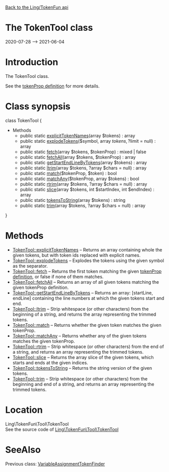 [Back to the Ling/TokenFun api](https://github.com/lingtalfi/TokenFun/blob/master/doc/api/Ling/TokenFun.md)



The TokenTool class
================
2020-07-28 --> 2021-06-04






Introduction
============

The TokenTool class.

See the [tokenProp definition](https://github.com/lingtalfi/TokenFun/blob/master/doc/pages/conception-notes.md#tokenprop) for more details.



Class synopsis
==============


class <span class="pl-k">TokenTool</span>  {

- Methods
    - public static [explicitTokenNames](https://github.com/lingtalfi/TokenFun/blob/master/doc/api/Ling/TokenFun/Tool/TokenTool/explicitTokenNames.md)(array $tokens) : array
    - public static [explodeTokens](https://github.com/lingtalfi/TokenFun/blob/master/doc/api/Ling/TokenFun/Tool/TokenTool/explodeTokens.md)($symbol, array $tokens, ?$limit = null) : array
    - public static [fetch](https://github.com/lingtalfi/TokenFun/blob/master/doc/api/Ling/TokenFun/Tool/TokenTool/fetch.md)(array $tokens, $tokenProp) : mixed | false
    - public static [fetchAll](https://github.com/lingtalfi/TokenFun/blob/master/doc/api/Ling/TokenFun/Tool/TokenTool/fetchAll.md)(array $tokens, $tokenProp) : array
    - public static [getStartEndLineByTokens](https://github.com/lingtalfi/TokenFun/blob/master/doc/api/Ling/TokenFun/Tool/TokenTool/getStartEndLineByTokens.md)(array $tokens) : array
    - public static [ltrim](https://github.com/lingtalfi/TokenFun/blob/master/doc/api/Ling/TokenFun/Tool/TokenTool/ltrim.md)(array $tokens, ?array $chars = null) : array
    - public static [match](https://github.com/lingtalfi/TokenFun/blob/master/doc/api/Ling/TokenFun/Tool/TokenTool/match.md)($tokenProp, $token) : bool
    - public static [matchAny](https://github.com/lingtalfi/TokenFun/blob/master/doc/api/Ling/TokenFun/Tool/TokenTool/matchAny.md)($tokenProp, array $tokens) : bool
    - public static [rtrim](https://github.com/lingtalfi/TokenFun/blob/master/doc/api/Ling/TokenFun/Tool/TokenTool/rtrim.md)(array $tokens, ?array $chars = null) : array
    - public static [slice](https://github.com/lingtalfi/TokenFun/blob/master/doc/api/Ling/TokenFun/Tool/TokenTool/slice.md)(array $tokens, int $startIndex, int $endIndex) : array
    - public static [tokensToString](https://github.com/lingtalfi/TokenFun/blob/master/doc/api/Ling/TokenFun/Tool/TokenTool/tokensToString.md)(array $tokens) : string
    - public static [trim](https://github.com/lingtalfi/TokenFun/blob/master/doc/api/Ling/TokenFun/Tool/TokenTool/trim.md)(array $tokens, ?array $chars = null) : array

}






Methods
==============

- [TokenTool::explicitTokenNames](https://github.com/lingtalfi/TokenFun/blob/master/doc/api/Ling/TokenFun/Tool/TokenTool/explicitTokenNames.md) &ndash; Returns an array containing whole the given tokens, but with token ids replaced with explicit names.
- [TokenTool::explodeTokens](https://github.com/lingtalfi/TokenFun/blob/master/doc/api/Ling/TokenFun/Tool/TokenTool/explodeTokens.md) &ndash; Explodes the tokens using the given symbol as the separator.
- [TokenTool::fetch](https://github.com/lingtalfi/TokenFun/blob/master/doc/api/Ling/TokenFun/Tool/TokenTool/fetch.md) &ndash; Returns the first token matching the given [tokenProp definition](https://github.com/lingtalfi/TokenFun/blob/master/doc/pages/conception-notes.md#tokenprop), or false if none of them matches.
- [TokenTool::fetchAll](https://github.com/lingtalfi/TokenFun/blob/master/doc/api/Ling/TokenFun/Tool/TokenTool/fetchAll.md) &ndash; Returns an array of all given tokens matching the given tokenProp definition.
- [TokenTool::getStartEndLineByTokens](https://github.com/lingtalfi/TokenFun/blob/master/doc/api/Ling/TokenFun/Tool/TokenTool/getStartEndLineByTokens.md) &ndash; Returns an array: [startLine, endLine] containing the line numbers at which the given tokens start and end.
- [TokenTool::ltrim](https://github.com/lingtalfi/TokenFun/blob/master/doc/api/Ling/TokenFun/Tool/TokenTool/ltrim.md) &ndash; Strip whitespace (or other characters) from the beginning of a string, and returns the array representing the trimmed tokens.
- [TokenTool::match](https://github.com/lingtalfi/TokenFun/blob/master/doc/api/Ling/TokenFun/Tool/TokenTool/match.md) &ndash; Returns whether the given token matches the given tokenProp.
- [TokenTool::matchAny](https://github.com/lingtalfi/TokenFun/blob/master/doc/api/Ling/TokenFun/Tool/TokenTool/matchAny.md) &ndash; Returns whether any of the given tokens matches the given tokenProp.
- [TokenTool::rtrim](https://github.com/lingtalfi/TokenFun/blob/master/doc/api/Ling/TokenFun/Tool/TokenTool/rtrim.md) &ndash; Strip whitespace (or other characters) from the end of a string, and returns an array representing the trimmed tokens.
- [TokenTool::slice](https://github.com/lingtalfi/TokenFun/blob/master/doc/api/Ling/TokenFun/Tool/TokenTool/slice.md) &ndash; Returns the array slice of the given tokens, which starts and ends at the given indices.
- [TokenTool::tokensToString](https://github.com/lingtalfi/TokenFun/blob/master/doc/api/Ling/TokenFun/Tool/TokenTool/tokensToString.md) &ndash; Returns the string version of the given tokens.
- [TokenTool::trim](https://github.com/lingtalfi/TokenFun/blob/master/doc/api/Ling/TokenFun/Tool/TokenTool/trim.md) &ndash; Strip whitespace (or other characters) from the beginning and end of a string, and returns an array representing the trimmed tokens.





Location
=============
Ling\TokenFun\Tool\TokenTool<br>
See the source code of [Ling\TokenFun\Tool\TokenTool](https://github.com/lingtalfi/TokenFun/blob/master/Tool/TokenTool.php)



SeeAlso
==============
Previous class: [VariableAssignmentTokenFinder](https://github.com/lingtalfi/TokenFun/blob/master/doc/api/Ling/TokenFun/TokenFinder/VariableAssignmentTokenFinder.md)<br>
